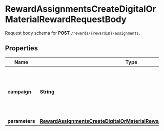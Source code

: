 

# RewardAssignmentsCreateDigitalOrMaterialRewardRequestBody

Request body schema for **POST** `/rewards/{rewardID}/assignments`.

## Properties

| Name | Type | Description | Notes |
|------------ | ------------- | ------------- | -------------|
|**campaign** | **String** | The campaign ID of the campaign to which the reward is to be assigned. |  |
|**parameters** | [**RewardAssignmentsCreateDigitalOrMaterialRewardRequestBodyParameters**](RewardAssignmentsCreateDigitalOrMaterialRewardRequestBodyParameters.md) |  |  |



